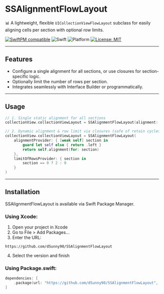 # SSAlignmentFlowLayout

📊 A lightweight, flexible `UICollectionViewFlowLayout` subclass for easily aligning cells per section with optional row limits.

[![SwiftPM compatible](https://img.shields.io/badge/SwiftPM-compatible-brightgreen.svg)](https://swift.org/package-manager/) ![Swift](https://img.shields.io/badge/Swift-5.7-orange.svg) ![Platform](https://img.shields.io/badge/platform-iOS%2012-brightgreen) [![License: MIT](https://img.shields.io/badge/License-MIT-yellow.svg)](LICENSE)

---

## Features

- Configure a single alignment for all sections, or use closures for section-specific logic.
- Optionally limit the number of rows per section.
- Integrates seamlessly with Interface Builder or programmatically.

---

## Usage
```swift
// 1. Single static alignment for all sections
collectionView.collectionViewLayout = SSAlignmentFlowLayout(alignment: .left)

// 2. Dynamic alignment & row limit via closures (safe of retain cycles)
collectionView.collectionViewLayout = SSAlignmentFlowLayout(
    alignmentProvider: { [weak self] section in
        guard let self else { return .left }
        return self.alignment(for: section)
    },
    limitOfRowsProvider: { section in
        section == 0 ? 2 : 0
    }
)
```

---

## Installation

SSAlignmentFlowLayout is available via Swift Package Manager.

### Using Xcode:

1. Open your project in Xcode
2. Go to File > Add Packages…
3. Enter the URL:  
```
https://github.com/dSunny90/SSAlignmentFlowLayout
```
4. Select the version and finish

### Using Package.swift:
```swift
dependencies: [
    .package(url: "https://github.com/dSunny90/SSAlignmentFlowLayout", from: "1.0.0")
]
```
